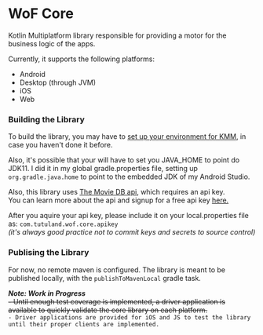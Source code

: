 # WoF Core

Kotlin Multiplatform library responsible for providing a motor for the business logic of the apps.

Currently, it supports the following platforms:

- Android
- Desktop (through JVM)
- iOS
- Web

### Building the Library

To build the library, you may have to [set up your environment for KMM](https://kotlinlang.org/docs/kmm-setup.html), 
in case you haven't done it before.

Also, it's possible that your will have to set you JAVA_HOME to point do JDK11. I did it in my global gradle.properties 
file, setting up `org.gradle.java.home` to point to the embedded JDK of my Android Studio. 

Also, this library uses [The Movie DB api](https://www.themoviedb.org/about), which requires an api key. 
<br>You can learn more about the api and signup for a free api key [here.](https://www.themoviedb.org/documentation/api)

After you aquire your api key, please include it on your local.properties file as: `com.tutuland.wof.core.apikey`
<br>*(it's always good practice not to commit keys and secrets to source control)*

### Publising the Library
For now, no remote maven is configured. The library is meant to be published locally, with the `publishToMavenLocal` 
gradle task.

***Note: Work in Progress***
<br>~~- Until enough test coverage is implemented, a driver application is available to quickly validate the core library on each platform.~~
<br>`- Driver applications are provided for iOS and JS to test the library until their proper clients are implemented.`
